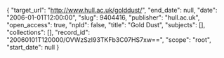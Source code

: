 {
  "target_url": "http://www.hull.ac.uk/golddust/", 
  "end_date": null, 
  "date": "2006-01-01T12:00:00", 
  "slug": 9404416, 
  "publisher": "hull.ac.uk", 
  "open_access": true, 
  "npld": false, 
  "title": "Gold Dust", 
  "subjects": [], 
  "collections": [], 
  "record_id": "20060101T120000/OVWzSzI93TKFb3C07HS7xw==", 
  "scope": "root", 
  "start_date": null
}

